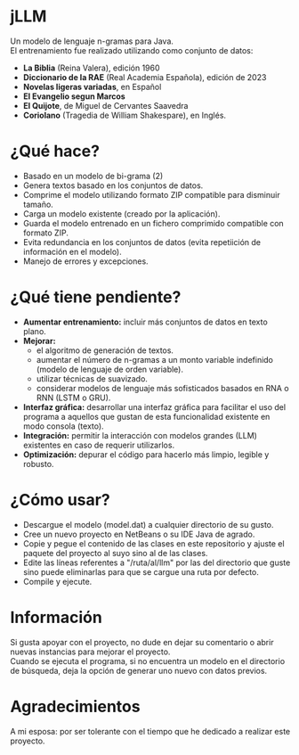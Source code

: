 # jLLM
Un modelo de lenguaje n-gramas para Java.<br>
El entrenamiento fue realizado utilizando como conjunto de datos:
* <b>La Biblia</b> (Reina Valera), edición 1960
* <b>Diccionario de la RAE</b> (Real Academia Española), edición de 2023
* <b>Novelas ligeras variadas</b>, en Español
* <b>El Evangelio segun Marcos</b>
* <b>El Quijote</b>, de Miguel de Cervantes Saavedra
* <b>Coriolano</b> (Tragedia de William Shakespare), en Inglés.

# ¿Qué hace?
* Basado en un modelo de bi-grama (2)
* Genera textos basado en los conjuntos de datos.
* Comprime el modelo utilizando formato ZIP compatible para disminuir tamaño.
* Carga un modelo existente (creado por la aplicación).
* Guarda el modelo entrenado en un fichero comprimido compatible con formato ZIP.
* Evita redundancia en los conjuntos de datos (evita repetiición de información en el modelo).
* Manejo de errores y excepciones.

# ¿Qué tiene pendiente?
* <b>Aumentar entrenamiento:</b> incluir más conjuntos de datos en texto plano.
* <b>Mejorar:</b>
  - el algoritmo de generación de textos.
  - aumentar el número de n-gramas a un monto variable indefinido (modelo de lenguaje de orden variable).
  - utilizar técnicas de suavizado.
  - considerar modelos de lenguaje más sofisticados basados en RNA o RNN (LSTM o GRU).
* <b>Interfaz gráfica:</b> desarrollar una interfaz gráfica para facilitar el uso del programa a aquellos que gustan de esta funcionalidad existente en modo consola (texto).
* <b>Integración:</b> permitir la interacción con modelos grandes (LLM) existentes en caso de requerir utilizarlos.
* <b>Optimización:</b> depurar el código para hacerlo más limpio, legible y robusto.

# ¿Cómo usar?
* Descargue el modelo (model.dat) a cualquier directorio de su gusto.
* Cree un nuevo proyecto en NetBeans o su IDE Java de agrado.
* Copie y pegue el contenido de las clases en este repositorio y ajuste el paquete del proyecto al suyo sino al de las clases.
* Edite las líneas referentes a "/ruta/al/llm" por las del directorio que guste sino puede eliminarlas para que se cargue una ruta por defecto.
* Compile y ejecute.
  
# Información
Si gusta apoyar con el proyecto, no dude en dejar su comentario o abrir nuevas instancias para mejorar el proyecto.<br>
Cuando se ejecuta el programa, si no encuentra un modelo en el directorio de búsqueda, deja la opción de generar uno nuevo con datos previos.

# Agradecimientos
A mi esposa: por ser tolerante con el tiempo que he dedicado a realizar este proyecto. 

